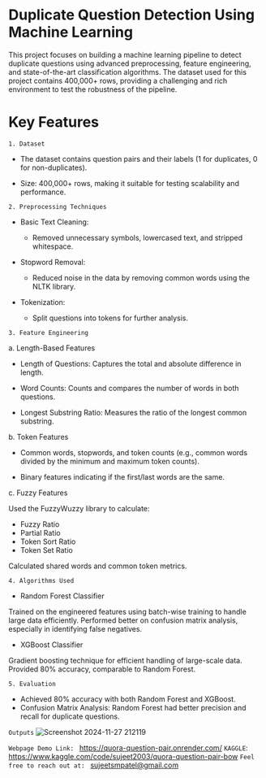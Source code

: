# Duplicate Question Detection Using Machine Learning

This project focuses on building a machine learning pipeline to detect duplicate questions using advanced preprocessing, feature engineering, and state-of-the-art classification algorithms. The dataset used for this project contains 400,000+ rows, providing a challenging and rich environment to test the robustness of the pipeline.

# Key Features
`1. Dataset`

- The dataset contains question pairs and their labels (1 for duplicates, 0 for non-duplicates).

- Size: 400,000+ rows, making it suitable for testing scalability and performance.

`2. Preprocessing Techniques`

- Basic Text Cleaning:
    - Removed unnecessary symbols, lowercased text, and stripped whitespace.

- Stopword Removal:
    - Reduced noise in the data by removing common words using the NLTK library.

- Tokenization:
    - Split questions into tokens for further analysis.


`3. Feature Engineering`

a. Length-Based Features

- Length of Questions: Captures the total and absolute difference in length.

- Word Counts: Counts and compares the number of words in both questions.

- Longest Substring Ratio: Measures the ratio of the longest common substring.


b. Token Features

- Common words, stopwords, and token counts (e.g., common words divided by the minimum and maximum token counts).

- Binary features indicating if the first/last words are the same.


c. Fuzzy Features

Used the FuzzyWuzzy library to calculate:
- Fuzzy Ratio
- Partial Ratio
- Token Sort Ratio
- Token Set Ratio
  
Calculated shared words and common token metrics.

`4. Algorithms Used`

- Random Forest Classifier
  
Trained on the engineered features using batch-wise training to handle large data efficiently.
Performed better on confusion matrix analysis, especially in identifying false negatives.

- XGBoost Classifier
  
Gradient boosting technique for efficient handling of large-scale data.
Provided 80% accuracy, comparable to Random Forest.

`5. Evaluation`
- Achieved 80% accuracy with both Random Forest and XGBoost.
- Confusion Matrix Analysis:
Random Forest had better precision and recall for duplicate questions.


`Outputs`
![Screenshot 2024-11-27 212119](https://github.com/user-attachments/assets/aae32e1d-b5aa-4ba2-b71a-9585a091364b)



`Webpage Demo Link: ` https://quora-question-pair.onrender.com/
`KAGGLE`: https://www.kaggle.com/code/sujeet2003/quora-question-pair-bow
`Feel free to reach out at: ` sujeetsmpatel@gmail.com
